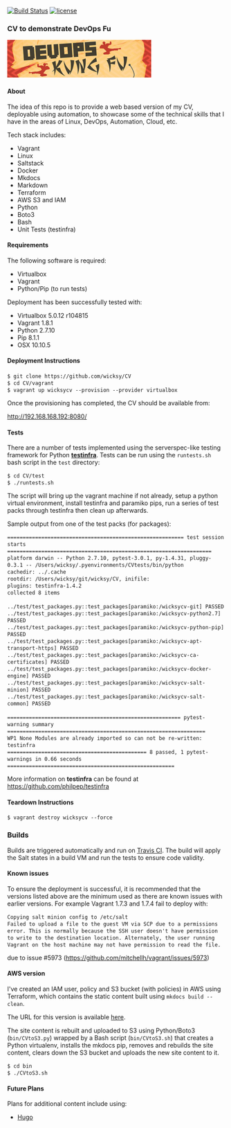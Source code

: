 [![Build Status](https://travis-ci.org/wicksy/CV.svg?branch=master)](https://travis-ci.org/wicksy/CV) [![license](https://img.shields.io/badge/License-MIT-blue.svg?maxAge=2592000)](https://github.com/wicksy/CV/blob/master/LICENSE.md)</br>

### CV to demonstrate DevOps Fu

![DevOpsFu logo](logos/devopsfu.png "Fu")</br>

#### About

The idea of this repo is to provide a web based version of my CV, deployable using automation, to showcase some of the technical
skills that I have in the areas of Linux, DevOps, Automation, Cloud, etc.

Tech stack includes:

- Vagrant
- Linux
- Saltstack
- Docker
- Mkdocs
- Markdown
- Terraform
- AWS S3 and IAM
- Python
- Boto3
- Bash
- Unit Tests (testinfra)

#### Requirements

The following software is required:

- Virtualbox
- Vagrant
- Python/Pip (to run tests)

Deployment has been successfully tested with:

- Virtualbox 5.0.12 r104815
- Vagrant 1.8.1
- Python 2.7.10
- Pip 8.1.1
- OSX 10.10.5

#### Deployment Instructions

```
$ git clone https://github.com/wicksy/CV
$ cd CV/vagrant
$ vagrant up wicksycv --provision --provider virtualbox
```

Once the provisioning has completed, the CV should be available from:

http://192.168.168.192:8080/

#### Tests

There are a number of tests implemented using the serverspec-like testing framework for Python [**testinfra**](https://github.com/philpep/testinfra). Tests
can be run using the `runtests.sh` bash script in the `test` directory:

```
$ cd CV/test
$ ./runtests.sh
```

The script will bring up the vagrant machine if not already, setup a python virtual environment, install testinfra and paramiko pips, run a series of test
packs through testinfra then clean up afterwards.

Sample output from one of the test packs (for packages):

```
========================================================= test session starts ==================================================================
platform darwin -- Python 2.7.10, pytest-3.0.1, py-1.4.31, pluggy-0.3.1 -- /Users/wicksy/.pyenvironments/CVtests/bin/python
cachedir: ../.cache
rootdir: /Users/wicksy/git/wicksy/CV, inifile:
plugins: testinfra-1.4.2
collected 8 items

../test/test_packages.py::test_packages[paramiko:/wicksycv-git] PASSED
../test/test_packages.py::test_packages[paramiko:/wicksycv-python2.7] PASSED
../test/test_packages.py::test_packages[paramiko:/wicksycv-python-pip] PASSED
../test/test_packages.py::test_packages[paramiko:/wicksycv-apt-transport-https] PASSED
../test/test_packages.py::test_packages[paramiko:/wicksycv-ca-certificates] PASSED
../test/test_packages.py::test_packages[paramiko:/wicksycv-docker-engine] PASSED
../test/test_packages.py::test_packages[paramiko:/wicksycv-salt-minion] PASSED
../test/test_packages.py::test_packages[paramiko:/wicksycv-salt-common] PASSED

======================================================== pytest-warning summary ================================================================
WP1 None Modules are already imported so can not be re-written: testinfra
============================================= 8 passed, 1 pytest-warnings in 0.66 seconds ======================================================
```

More information on **testinfra** can be found at https://github.com/philpep/testinfra

#### Teardown Instructions

```
$ vagrant destroy wicksycv --force
```

### Builds

Builds are triggered automatically and run on [Travis CI](https://travis-ci.org/wicksy/CV/builds). The build will apply the Salt states in a build VM and run the tests to ensure code validity.

#### Known issues

To ensure the deployment is successful, it is recommended that the versions listed above are the minimum used as there are known issues with earlier versions. For example Vagrant 1.7.3 and 1.7.4 fail to deploy with:

```
Copying salt minion config to /etc/salt
Failed to upload a file to the guest VM via SCP due to a permissions
error. This is normally because the SSH user doesn't have permission
to write to the destination location. Alternately, the user running
Vagrant on the host machine may not have permission to read the file.
```

due to issue #5973 (https://github.com/mitchellh/vagrant/issues/5973)

#### AWS version

I've created an IAM user, policy and S3 bucket (with policies) in AWS using Terraform, which contains the static content built using `mkdocs build --clean`.

The URL for this version is available [here](http://wicksy-cv.s3-website-eu-west-1.amazonaws.com/).

The site content is rebuilt and uploaded to S3 using Python/Boto3 (`bin/CVtoS3.py`) wrapped by a Bash script (`bin/CVtoS3.sh`) that creates a Python
virtualenv, installs the mkdocs pip, removes and rebuilds the site content, clears down the S3 bucket and uploads the new site content to it.

```
$ cd bin
$ ./CVtoS3.sh
```

#### Future Plans

Plans for additional content include using:

- [Hugo](https://gohugo.io/)
